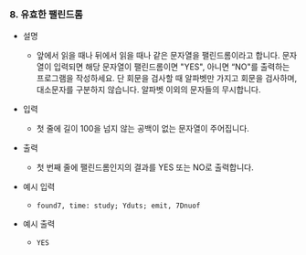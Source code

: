 ### 8. 유효한 팰린드롬

- 설명
    - 앞에서 읽을 때나 뒤에서 읽을 때나 같은 문자열을 팰린드롬이라고 합니다.
      문자열이 입력되면 해당 문자열이 팰린드롬이면 "YES", 아니면 “NO"를 출력하는 프로그램을 작성하세요.
      단 회문을 검사할 때 알파벳만 가지고 회문을 검사하며, 대소문자를 구분하지 않습니다.
      알파벳 이외의 문자들의 무시합니다.
      
- 입력
    - 첫 줄에 길이 100을 넘지 않는 공백이 없는 문자열이 주어집니다.
      
- 출력
    - 첫 번째 줄에 팰린드롬인지의 결과를 YES 또는 NO로 출력합니다.

- 예시 입력
    - ```
      found7, time: study; Yduts; emit, 7Dnuof
      ```
 
- 예시 출력
    - ```
      YES
      ```
 